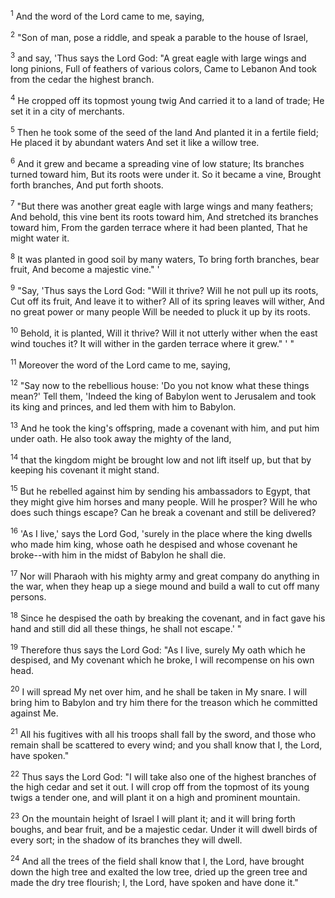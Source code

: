 <sup>1</sup> 
And the word of the Lord came to me, saying, 

<sup>2</sup> 
"Son of man, pose a riddle, and speak a parable to the house of Israel, 

<sup>3</sup> 
and say, 'Thus says the Lord God: "A great eagle with large wings and long pinions, Full of feathers of various colors, Came to Lebanon And took from the cedar the highest branch. 

<sup>4</sup> 
He cropped off its topmost young twig And carried it to a land of trade; He set it in a city of merchants. 

<sup>5</sup> 
Then he took some of the seed of the land And planted it in a fertile field; He placed it by abundant waters And set it like a willow tree. 

<sup>6</sup> 
And it grew and became a spreading vine of low stature; Its branches turned toward him, But its roots were under it. So it became a vine, Brought forth branches, And put forth shoots. 

<sup>7</sup> 
"But there was another great eagle with large wings and many feathers; And behold, this vine bent its roots toward him, And stretched its branches toward him, From the garden terrace where it had been planted, That he might water it. 

<sup>8</sup> 
It was planted in good soil by many waters, To bring forth branches, bear fruit, And become a majestic vine." ' 

<sup>9</sup> 
"Say, 'Thus says the Lord God: "Will it thrive? Will he not pull up its roots, Cut off its fruit, And leave it to wither? All of its spring leaves will wither, And no great power or many people Will be needed to pluck it up by its roots. 

<sup>10</sup> 
Behold, it is planted, Will it thrive? Will it not utterly wither when the east wind touches it? It will wither in the garden terrace where it grew." ' " 

<sup>11</sup> 
Moreover the word of the Lord came to me, saying, 

<sup>12</sup> 
"Say now to the rebellious house: 'Do you not know what these things mean?' Tell them, 'Indeed the king of Babylon went to Jerusalem and took its king and princes, and led them with him to Babylon. 

<sup>13</sup> 
And he took the king's offspring, made a covenant with him, and put him under oath. He also took away the mighty of the land, 

<sup>14</sup> 
that the kingdom might be brought low and not lift itself up, but that by keeping his covenant it might stand. 

<sup>15</sup> 
But he rebelled against him by sending his ambassadors to Egypt, that they might give him horses and many people. Will he prosper? Will he who does such things escape? Can he break a covenant and still be delivered? 

<sup>16</sup> 
'As I live,' says the Lord God, 'surely in the place where the king dwells who made him king, whose oath he despised and whose covenant he broke--with him in the midst of Babylon he shall die. 

<sup>17</sup> 
Nor will Pharaoh with his mighty army and great company do anything in the war, when they heap up a siege mound and build a wall to cut off many persons. 

<sup>18</sup> 
Since he despised the oath by breaking the covenant, and in fact gave his hand and still did all these things, he shall not escape.' " 

<sup>19</sup> 
Therefore thus says the Lord God: "As I live, surely My oath which he despised, and My covenant which he broke, I will recompense on his own head. 

<sup>20</sup> 
I will spread My net over him, and he shall be taken in My snare. I will bring him to Babylon and try him there for the treason which he committed against Me. 

<sup>21</sup> 
All his fugitives with all his troops shall fall by the sword, and those who remain shall be scattered to every wind; and you shall know that I, the Lord, have spoken." 

<sup>22</sup> 
Thus says the Lord God: "I will take also one of the highest branches of the high cedar and set it out. I will crop off from the topmost of its young twigs a tender one, and will plant it on a high and prominent mountain. 

<sup>23</sup> 
On the mountain height of Israel I will plant it; and it will bring forth boughs, and bear fruit, and be a majestic cedar. Under it will dwell birds of every sort; in the shadow of its branches they will dwell. 

<sup>24</sup> 
And all the trees of the field shall know that I, the Lord, have brought down the high tree and exalted the low tree, dried up the green tree and made the dry tree flourish; I, the Lord, have spoken and have done it."